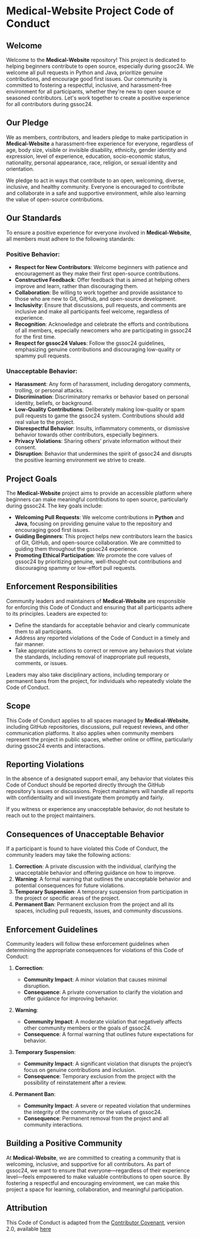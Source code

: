 # Medical-Website Project Code of Conduct

## Welcome

Welcome to the **Medical-Website** repository! This project is dedicated to helping beginners contribute to open source, especially during gssoc24. We welcome all pull requests in Python and Java, prioritize genuine contributions, and encourage good first issues. Our community is committed to fostering a respectful, inclusive, and harassment-free environment for all participants, whether they're new to open source or seasoned contributors. Let's work together to create a positive experience for all contributors during gssoc24.

## Our Pledge

We as members, contributors, and leaders pledge to make participation in **Medical-Website** a harassment-free experience for everyone, regardless of age, body size, visible or invisible disability, ethnicity, gender identity and expression, level of experience, education, socio-economic status, nationality, personal appearance, race, religion, or sexual identity and orientation.

We pledge to act in ways that contribute to an open, welcoming, diverse, inclusive, and healthy community. Everyone is encouraged to contribute and collaborate in a safe and supportive environment, while also learning the value of open-source contributions.

## Our Standards

To ensure a positive experience for everyone involved in **Medical-Website**, all members must adhere to the following standards:

### Positive Behavior:

- **Respect for New Contributors**: Welcome beginners with patience and encouragement as they make their first open-source contributions.
- **Constructive Feedback**: Offer feedback that is aimed at helping others improve and learn, rather than discouraging them.
- **Collaboration**: Be willing to work together and provide assistance to those who are new to Git, GitHub, and open-source development.
- **Inclusivity**: Ensure that discussions, pull requests, and comments are inclusive and make all participants feel welcome, regardless of experience.
- **Recognition**: Acknowledge and celebrate the efforts and contributions of all members, especially newcomers who are participating in gssoc24 for the first time.
- **Respect for gssoc24 Values**: Follow the gssoc24 guidelines, emphasizing genuine contributions and discouraging low-quality or spammy pull requests.

### Unacceptable Behavior:

- **Harassment**: Any form of harassment, including derogatory comments, trolling, or personal attacks.
- **Discrimination**: Discriminatory remarks or behavior based on personal identity, beliefs, or background.
- **Low-Quality Contributions**: Deliberately making low-quality or spam pull requests to game the gssoc24 system. Contributions should add real value to the project.
- **Disrespectful Behavior**: Insults, inflammatory comments, or dismissive behavior towards other contributors, especially beginners.
- **Privacy Violations**: Sharing others’ private information without their consent.
- **Disruption**: Behavior that undermines the spirit of gssoc24 and disrupts the positive learning environment we strive to create.

## Project Goals

The **Medical-Website** project aims to provide an accessible platform where beginners can make meaningful contributions to open source, particularly during gssoc24. The key goals include:

- **Welcoming Pull Requests**: We welcome contributions in **Python** and **Java**, focusing on providing genuine value to the repository and encouraging good first issues.
- **Guiding Beginners**: This project helps new contributors learn the basics of Git, GitHub, and open-source collaboration. We are committed to guiding them throughout the gssoc24 experience.
- **Promoting Ethical Participation**: We promote the core values of gssoc24 by prioritizing genuine, well-thought-out contributions and discouraging spammy or low-effort pull requests.

## Enforcement Responsibilities

Community leaders and maintainers of **Medical-Website** are responsible for enforcing this Code of Conduct and ensuring that all participants adhere to its principles. Leaders are expected to:

- Define the standards for acceptable behavior and clearly communicate them to all participants.
- Address any reported violations of the Code of Conduct in a timely and fair manner.
- Take appropriate actions to correct or remove any behaviors that violate the standards, including removal of inappropriate pull requests, comments, or issues.

Leaders may also take disciplinary actions, including temporary or permanent bans from the project, for individuals who repeatedly violate the Code of Conduct.

## Scope

This Code of Conduct applies to all spaces managed by **Medical-Website**, including GitHub repositories, discussions, pull request reviews, and other communication platforms. It also applies when community members represent the project in public spaces, whether online or offline, particularly during gssoc24 events and interactions.

## Reporting Violations

In the absence of a designated support email, any behavior that violates this Code of Conduct should be reported directly through the GitHub repository's issues or discussions. Project maintainers will handle all reports with confidentiality and will investigate them promptly and fairly.

If you witness or experience any unacceptable behavior, do not hesitate to reach out to the project maintainers.

## Consequences of Unacceptable Behavior

If a participant is found to have violated this Code of Conduct, the community leaders may take the following actions:

1. **Correction**: A private discussion with the individual, clarifying the unacceptable behavior and offering guidance on how to improve.
2. **Warning**: A formal warning that outlines the unacceptable behavior and potential consequences for future violations.
3. **Temporary Suspension**: A temporary suspension from participation in the project or specific areas of the project.
4. **Permanent Ban**: Permanent exclusion from the project and all its spaces, including pull requests, issues, and community discussions.

## Enforcement Guidelines

Community leaders will follow these enforcement guidelines when determining the appropriate consequences for violations of this Code of Conduct:

1. **Correction**:

   - **Community Impact**: A minor violation that causes minimal disruption.
   - **Consequence**: A private conversation to clarify the violation and offer guidance for improving behavior.

2. **Warning**:

   - **Community Impact**: A moderate violation that negatively affects other community members or the goals of gssoc24.
   - **Consequence**: A formal warning that outlines future expectations for behavior.

3. **Temporary Suspension**:

   - **Community Impact**: A significant violation that disrupts the project’s focus on genuine contributions and inclusion.
   - **Consequence**: Temporary exclusion from the project with the possibility of reinstatement after a review.

4. **Permanent Ban**:
   - **Community Impact**: A severe or repeated violation that undermines the integrity of the community or the values of gssoc24.
   - **Consequence**: Permanent removal from the project and all community interactions.

## Building a Positive Community

At **Medical-Website**, we are committed to creating a community that is welcoming, inclusive, and supportive for all contributors. As part of gssoc24, we want to ensure that everyone—regardless of their experience level—feels empowered to make valuable contributions to open source. By fostering a respectful and encouraging environment, we can make this project a space for learning, collaboration, and meaningful participation.

## Attribution

This Code of Conduct is adapted from the [Contributor Covenant](https://www.contributor-covenant.org), version 2.0, available [here](https://www.contributor-covenant.org/version/2/0/code_of_conduct.html)
